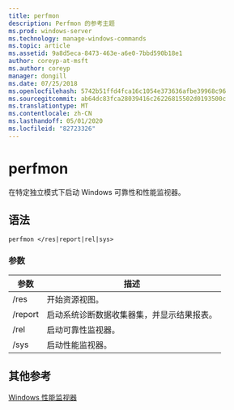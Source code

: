 ```yaml
---
title: perfmon
description: Perfmon 的参考主题
ms.prod: windows-server
ms.technology: manage-windows-commands
ms.topic: article
ms.assetid: 9a8d5eca-8473-463e-a6e0-7bbd590b18e1
author: coreyp-at-msft
ms.author: coreyp
manager: dongill
ms.date: 07/25/2018
ms.openlocfilehash: 5742b51ffd4fca16c1054e373636afbe39968c96
ms.sourcegitcommit: ab64dc83fca28039416c26226815502d0193500c
ms.translationtype: MT
ms.contentlocale: zh-CN
ms.lasthandoff: 05/01/2020
ms.locfileid: "82723326"
---
```

# <a name="perfmon"></a>perfmon

在特定独立模式下启动 Windows 可靠性和性能监视器。

## <a name="syntax"></a>语法

```
perfmon </res|report|rel|sys>
```

### <a name="parameters"></a>参数

|参数|描述|
|---------|-----------|
|/res|开始资源视图。|
|/report|启动系统诊断数据收集器集，并显示结果报表。|
|/rel|启动可靠性监视器。|
|/sys|启动性能监视器。|

## <a name="additional-references"></a>其他参考

[Windows 性能监视器](https://docs.microsoft.com/previous-versions/windows/it-pro/windows-server-2008-R2-and-2008/cc749154(v%3dws.11))
